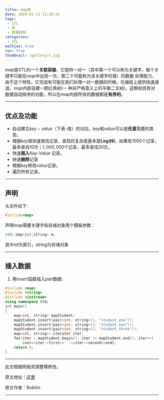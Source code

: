 ```yaml
---
title: map类
date: 2019-02-13 11:38:42
tags:
 - STL
 - 类
 - 数据结构
categories:
 - STL
mathjax: true
toc: true
thumbnail: /gallery/1.jpg
---
```

$map$是$STL$的一个**关联容器**，它提供一对一（其中第一个可以称为关键字，每个关键字只能在$map$中出现一次，第二个可能称为该关键字的值）的数据 处理能力，由于这个特性，它完成有可能在我们处理一对一数据的时候，在编程上提供快速通道。$map$内部自建一颗红黑树(一 种非严格意义上的平衡二叉树)，这颗树具有对数据自动排序的功能，所以在$map$内部所有的数据都是**有序的**。
<!-- more -->
---
## 优点及功能

- 自动建立$key-value$（下表-值）的对应。$key$和$value$可以是**任意**需要的类型。
- 根据$key$值快速查找记录，查找的复杂度基本是**Log(N)**，如果有$1000$个记录，最多查找$10$次；$1,000,000$个记录，最多查找$20$次。
- 快速**插入**$Key$-$Value$ 记录。
- 快速**删除**记录
- 根据$key$修改$value$记录。
- 遍历所有记录。

---
## 声明

头文件如下:
```cpp
#include<map>
```
声明$map$需要关键字和存储对象两个模板参数：
```cpp
std::map<int,string> m;
```
其中$int$为索引，$string$为存储对象

---
## 插入数据

1. 用$insert$函数插入$pair$数据:
```cpp
#include <map>
#include <string>
#include <iostream>
using namespace std;
int main()
{
    map<int, string> mapStudent;
    mapStudent.insert(pair<int, string>(1, "student_one"));
    mapStudent.insert(pair<int, string>(2, "student_two"));
    mapStudent.insert(pair<int, string>(3, "student_three"));
    map<int, string>::iterator iter;
    for(iter = mapStudent.begin(); iter != mapStudent.end(); iter++)
        cout<<iter->first<<' '<<iter->second<<endl;
    return 0;
}
```

---
此文根据网络资源整理修改。

原文地址：[这里](http://www.cnblogs.com/fnlingnzb-learner/p/5833051.html)

原文作者：$Boblim$

---